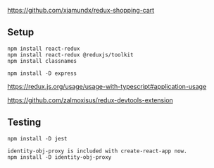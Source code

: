 https://github.com/xjamundx/redux-shopping-cart

## Setup

```
npm install react-redux
npm install react-redux @reduxjs/toolkit
npm install classnames

npm install -D express

```

https://redux.js.org/usage/usage-with-typescript#application-usage

https://github.com/zalmoxisus/redux-devtools-extension

## Testing

```
npm install -D jest

identity-obj-proxy is included with create-react-app now.
npm install -D identity-obj-proxy
```

